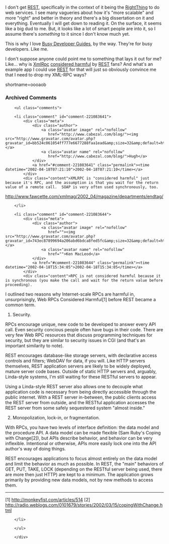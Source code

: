 <p>I don't get <a href="http://www.decafbad.com/twiki/bin/view/Main/REST">REST</a>, specifically in the context of it being the <a href="http://www.decafbad.com/twiki/bin/view/Main/RightThing">RightThing</a> to do web services.  I see many vagueries about how it's "more scalable" and more "right" and better in theory and there's a big dissertation on it and everything.  Eventually I will get down to reading it.  On the surface, it seems like a big dud to me.  But, it looks like a lot of smart people are into it, so I assume there's <i>something</i> to it since I don't know much yet.</p>
<p>This is why I love <a href="http://www.google.com/search?hl=en&amp;q=busy+developer+guide">Busy Developer Guides</a>, by the way.  They're for busy developers.  Like me.</p>
<p>I don't suppose anyone could point me to something that lays it out for me?  Like...  why is <a href="http://www.decafbad.com/twiki/bin/view/Main/XmlRpc">XmlRpc</a> <a href="http://www.google.com/search?q=considered+harmful&amp;sourceid=mozilla-search">considered harmful</a> by <a href="http://www.decafbad.com/twiki/bin/view/Main/REST">REST</a> fans?  And what's an example app I could use <a href="http://www.decafbad.com/twiki/bin/view/Main/REST">REST</a> for that will just so obviously convince me that I need to drop my XML-RPC ways?</p>
<!--more-->
shortname=oooaob

<div id="comments" class="comments archived-comments">
            <h3>Archived Comments</h3>
            
        <ul class="comments">
            
        <li class="comment" id="comment-221083641">
            <div class="meta">
                <div class="author">
                    <a class="avatar image" rel="nofollow" 
                       href="http://www.cabezal.com/blog/"><img src="http://www.gravatar.com/avatar.php?gravatar_id=bb524c061054ff777e6677288faa1ead&amp;size=32&amp;default=http://mediacdn.disqus.com/1320279820/images/noavatar32.png"/></a>
                    <a class="avatar name" rel="nofollow" 
                       href="http://www.cabezal.com/blog/">Hugh</a>
                </div>
                <a href="#comment-221083641" class="permalink"><time datetime="2002-04-18T07:21:10">2002-04-18T07:21:10</time></a>
            </div>
            <div class="content">XMLRPC is "considered harmful" just because it's RPC, and the assumption is that you wait for the return value of a remote call.  SOAP is very often used synchronously, too.

http://www.fawcette.com/xmlmag/2002_04/magazine/departments/endtag/</div>
            
        </li>
    
        <li class="comment" id="comment-221083644">
            <div class="meta">
                <div class="author">
                    <a class="avatar image" rel="nofollow" 
                       href=""><img src="http://www.gravatar.com/avatar.php?gravatar_id=743ec87899694a206abd6bdca8fed5fc&amp;size=32&amp;default=http://mediacdn.disqus.com/1320279820/images/noavatar32.png"/></a>
                    <a class="avatar name" rel="nofollow" 
                       href="">Ken MacLeod</a>
                </div>
                <a href="#comment-221083644" class="permalink"><time datetime="2002-04-18T15:34:05">2002-04-18T15:34:05</time></a>
            </div>
            <div class="content">RPC is not considered harmful because it is synchronous (you make the call and wait for the return value before proceeding).

I outlined two reasons why Internet-scale RPCs are harmful in, unsurprisingly, Web RPCs Considered Harmful[1] before REST became a common term.

1) Security.

 RPCs encourage unique, new code to be developed to answer every API call.  Even security concious people often have bugs in their code.  There are very few Web RPC resources that discuss programming techniques for security, but they are similar to security issues in CGI (and that's an important similarity to note).

REST encourages database-like storage servers, with declarative access controls and filters; WebDAV for data, if you will.  Like HTTP servers themselves, REST application servers are likely to be widely deployed, mature server code bases.  Outside of static HTTP servers and, arguably, Linda-style systems, I'm still waiting for these RESTful servers to appear.

Using a Linda-style REST server also allows one to decouple what application code is necessary from being directly accessible through the public internet.  With a REST server in-between, the public clients access the REST server from outside, and the RESTful application accesses the REST server from some safely sequestered system "almost inside."

2) Monopolization, lock-in, or fragmentation.

With RPCs, you have two levels of interface definition: the data model and the procedure API.  A data model can be made flexible (Sam Ruby's Coping with Change[2]), but APIs describe behavior, and behavior can be very inflexible.  Intentional or otherwise, APIs more easily lock one into the API author's way of doing things.

REST encourages applications to focus almost entirely on the data model and limit the behavior as much as possible.  In REST, the "main" behaviors of GET, PUT, TAKE, LOCK (depending on the RESTful server being used, there are more then just HTTP) are kept to a minimum.  The application grows primarily by providing new data models, not by new methods to access them.

----

[1] http://monkeyfist.com/articles/514
[2] http://radio.weblogs.com/0101679/stories/2002/03/15/copingWithChange.html</div>
            
        </li>
    
        </ul>
    
        </div>
    